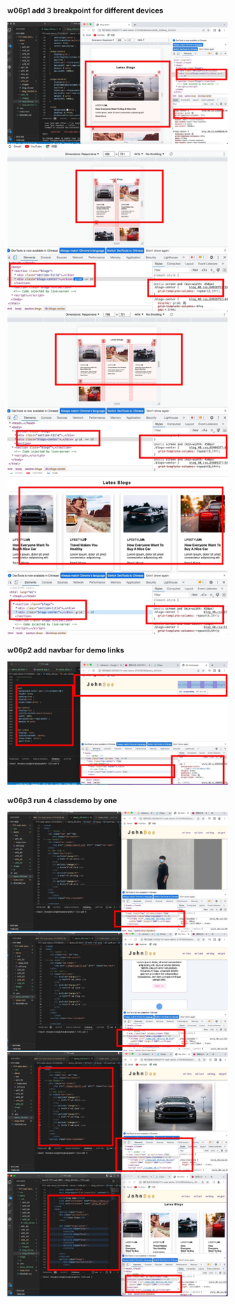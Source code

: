 ### w06p1 add 3 breakpoint for different devices
![](./image/w06_40p1-1.jpg)
![](./image/w06_40p1-2.jpg)
![](./image/w06_40p1-3.jpg)
![](./image/w06_40p1-4.jpg)
### w06p2 add navbar for demo links
![](./image/w06_40p2.jpg)
### w06p3 run 4 classdemo by one
![](./image/w06_40p3-1.jpg)
![](./image/w06_40p3-2.jpg)
![](./image/w06_40p3-3.jpg)
![](./image/w06_40p3-4.jpg)